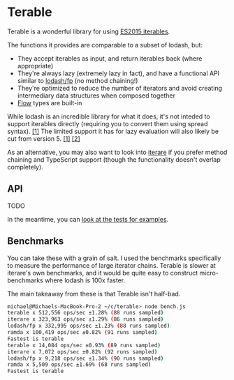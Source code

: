 # Terable

Terable is a wonderful library for using [ES2015 iterables](https://developer.mozilla.org/en-US/docs/Web/JavaScript/Reference/Iteration_protocols).

The functions it provides are comparable to a subset of lodash, but:

 * They accept iterables as input, and return iterables back (where appropriate)
 * They're always lazy (extremely lazy in fact), and have a functional API similar to [lodash/fp](https://github.com/lodash/lodash/wiki/FP-Guide) (no method chaining!)
 * They're optimized to reduce the number of iterators and avoid creating intermediary data structures when composed together
 * [Flow](https://flow.org/) types are built-in

While lodash is an incredible library for what it does, it's not inteded to support iterables directly (requiring you to convert them using spread syntax). [[1]](https://github.com/lodash/lodash/issues/737#issuecomment-232161961) The limited support it has for lazy evaluation will also likely be cut from version 5. [[1]](https://github.com/lodash/lodash/issues/3262#issuecomment-315407743) [[2]](https://github.com/lodash/lodash/issues/3601#issuecomment-359351086)

As an alternative, you may also want to look into [iterare](https://github.com/felixfbecker/iterare) if you prefer method chaining and TypeScript support (though the functionality doesn't overlap completely).

## API

TODO

In the meantime, you can [look at the tests for examples](https://github.com/mwiencek/terable/blob/master/src/test/all.test.js).

## Benchmarks

You can take these with a grain of salt. I used the benchmarks specifically to measure the performance of large iterator chains. Terable is slower at iterare's own benchmarks, and it would be quite easy to construct micro-benchmarks where lodash is 100x faster.

The main takeaway from these is that Terable isn't half-bad.

```bash
michael@Michaels-MacBook-Pro-2 ~/c/terable> node bench.js
terable x 512,556 ops/sec ±1.28% (88 runs sampled)
iterare x 323,963 ops/sec ±1.29% (86 runs sampled)
lodash/fp x 332,995 ops/sec ±1.23% (88 runs sampled)
ramda x 100,419 ops/sec ±0.82% (91 runs sampled)
Fastest is terable
terable x 14,084 ops/sec ±0.93% (89 runs sampled)
iterare x 7,072 ops/sec ±0.82% (92 runs sampled)
lodash/fp x 9,218 ops/sec ±1.34% (90 runs sampled)
ramda x 5,509 ops/sec ±1.69% (68 runs sampled)
Fastest is terable
```
